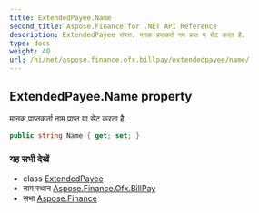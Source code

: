 ```yaml
---
title: ExtendedPayee.Name
second_title: Aspose.Finance for .NET API Reference
description: ExtendedPayee संपत्त. मनक प्रप्तकर्त नम प्रप्त य सेट करत है.
type: docs
weight: 40
url: /hi/net/aspose.finance.ofx.billpay/extendedpayee/name/
---
```

## ExtendedPayee.Name property

मानक प्राप्तकर्ता नाम प्राप्त या सेट करता है.

```csharp
public string Name { get; set; }
```

### यह सभी देखें

* class [ExtendedPayee](../)
* नाम स्थान [Aspose.Finance.Ofx.BillPay](../../extendedpayee/)
* सभा [Aspose.Finance](../../../)


